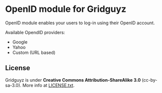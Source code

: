 OpenID module for Gridguyz
==========================

OpenID module enables your users to log-in using their OpenID account.

Available OpendID providers:

* Google
* Yahoo
* Custom (URL based)

License
-------

Gridguyz is under **Creative Commons Attribution-ShareAlike 3.0** (cc-by-sa-3.0).
More info at [LICENSE.txt](LICENSE.txt).


